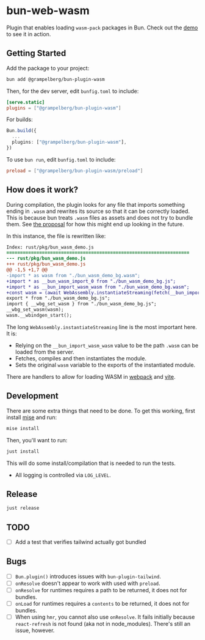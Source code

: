 # bun-web-wasm

Plugin that enables loading `wasm-pack` packages in Bun. Check out the
[demo](demo) to see it in action.

## Getting Started

Add the package to your project:

```sh
bun add @grampelberg/bun-plugin-wasm
```

Then, for the dev server, edit `bunfig.toml` to include:

```toml
[serve.static]
plugins = ["@grampelberg/bun-plugin-wasm"]
```

For builds:

```ts
Bun.build({
  ...
  plugins: ["@grampelberg/bun-plugin-wasm"],
})
```

To use `bun run`, edit `bunfig.toml` to include:

```toml
preload = ["@grampelberg/bun-plugin-wasm/preload"]
```

## How does it work?

During compilation, the plugin looks for any file that imports something ending
in `.wasm` and rewrites its source so that it can be correctly loaded. This is
because bun treats `.wasm` files as assets and does not try to bundle them. See
[the proposal](https://babeljs.io/docs/babel-plugin-proposal-import-wasm-source)
for how this might end up looking in the future.

In this instance, the file is rewritten like:

```diff
Index: rust/pkg/bun_wasm_demo.js
===================================================================
--- rust/pkg/bun_wasm_demo.js
+++ rust/pkg/bun_wasm_demo.js
@@ -1,5 +1,7 @@
-import * as wasm from "./bun_wasm_demo_bg.wasm";
+import * as __bun_wasm_import_0 from "./bun_wasm_demo_bg.js";
+import * as __bun_import_wasm_wasm from "./bun_wasm_demo_bg.wasm";
+const wasm = (await WebAssembly.instantiateStreaming(fetch(__bun_import_wasm_wasm.default || __bun_import_wasm_wasm), { "./bun_wasm_demo_bg.js": __bun_wasm_import_0 })).instance.exports;
export * from "./bun_wasm_demo_bg.js";
import { __wbg_set_wasm } from "./bun_wasm_demo_bg.js";
__wbg_set_wasm(wasm);
wasm.__wbindgen_start();
```

The long `WebAssembly.instantiateStreaming` line is the most important here. It
is:

- Relying on the `__bun_import_wasm_wasm` value to be the path `.wasm` can be
  loaded from the server.
- Fetches, compiles and then instantiates the module.
- Sets the original `wasm` variable to the exports of the instantiated module.

There are handlers to allow for loading WASM in
[webpack](https://github.com/WebAssembly/esm-integration) and
[vite](https://github.com/Menci/vite-plugin-wasm).

## Development

There are some extra things that need to be done. To get this working, first
install [mise](https://mise.jdx.dev) and run:

```bash
mise install
```

Then, you'll want to run:

```bash
just install
```

This will do some install/compilation that is needed to run the tests.

- All logging is controlled via `LOG_LEVEL`.

## Release

```bash
just release
```

## TODO

- [ ] Add a test that verifies tailwind actually got bundled

## Bugs

- [ ] `Bun.plugin()` introduces issues with `bun-plugin-tailwind`.
- [ ] `onResolve` doesn't appear to work with used with `preload`.
- [ ] `onResolve` for runtimes requires a path to be returned, it does not for
      bundles.
- [ ] `onLoad` for runtimes requires a `contents` to be returned, it does not
      for bundles.
- [ ] When using `hmr`, you cannot also use `onResolve`. It fails initially
      because `react-refresh` is not found (aka not in node_modules). There's
      still an issue, however.
